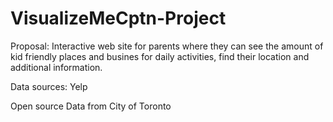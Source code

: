 # VisualizeMeCptn-Project

Proposal: 
Interactive web site for parents where they can see the amount of kid friendly places and busines for daily activities, 
find their location and additional information.

Data sources:
Yelp

Open source Data from City of Toronto

